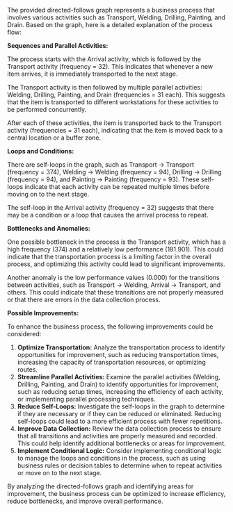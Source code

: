The provided directed-follows graph represents a business process that involves various activities such as Transport, Welding, Drilling, Painting, and Drain. Based on the graph, here is a detailed explanation of the process flow:

**Sequences and Parallel Activities:**

The process starts with the Arrival activity, which is followed by the Transport activity (frequency = 32). This indicates that whenever a new item arrives, it is immediately transported to the next stage.

The Transport activity is then followed by multiple parallel activities: Welding, Drilling, Painting, and Drain (frequencies = 31 each). This suggests that the item is transported to different workstations for these activities to be performed concurrently.

After each of these activities, the item is transported back to the Transport activity (frequencies = 31 each), indicating that the item is moved back to a central location or a buffer zone.

**Loops and Conditions:**

There are self-loops in the graph, such as Transport -> Transport (frequency = 374), Welding -> Welding (frequency = 94), Drilling -> Drilling (frequency = 94), and Painting -> Painting (frequency = 93). These self-loops indicate that each activity can be repeated multiple times before moving on to the next stage.

The self-loop in the Arrival activity (frequency = 32) suggests that there may be a condition or a loop that causes the arrival process to repeat.

**Bottlenecks and Anomalies:**

One possible bottleneck in the process is the Transport activity, which has a high frequency (374) and a relatively low performance (181.901). This could indicate that the transportation process is a limiting factor in the overall process, and optimizing this activity could lead to significant improvements.

Another anomaly is the low performance values (0.000) for the transitions between activities, such as Transport -> Welding, Arrival -> Transport, and others. This could indicate that these transitions are not properly measured or that there are errors in the data collection process.

**Possible Improvements:**

To enhance the business process, the following improvements could be considered:

1. **Optimize Transportation:** Analyze the transportation process to identify opportunities for improvement, such as reducing transportation times, increasing the capacity of transportation resources, or optimizing routes.
2. **Streamline Parallel Activities:** Examine the parallel activities (Welding, Drilling, Painting, and Drain) to identify opportunities for improvement, such as reducing setup times, increasing the efficiency of each activity, or implementing parallel processing techniques.
3. **Reduce Self-Loops:** Investigate the self-loops in the graph to determine if they are necessary or if they can be reduced or eliminated. Reducing self-loops could lead to a more efficient process with fewer repetitions.
4. **Improve Data Collection:** Review the data collection process to ensure that all transitions and activities are properly measured and recorded. This could help identify additional bottlenecks or areas for improvement.
5. **Implement Conditional Logic:** Consider implementing conditional logic to manage the loops and conditions in the process, such as using business rules or decision tables to determine when to repeat activities or move on to the next stage.

By analyzing the directed-follows graph and identifying areas for improvement, the business process can be optimized to increase efficiency, reduce bottlenecks, and improve overall performance.